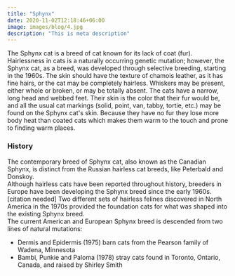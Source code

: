 ```yaml
---
title: "Sphynx"
date: 2020-11-02T12:18:46+06:00
image: images/blog/4.jpg
description: "This is meta description"
---
```

The Sphynx cat is a breed of cat known for its lack of coat (fur). Hairlessness in cats is a naturally occurring genetic mutation; however, the Sphynx cat, as a breed, was developed through selective breeding, starting in the 1960s. The skin should have the texture of chamois leather, as it has fine hairs, or the cat may be completely hairless. Whiskers may be present, either whole or broken, or may be totally absent. The cats have a narrow, long head and webbed feet. Their skin is the color that their fur would be, and all the usual cat markings (solid, point, van, tabby, tortie, etc.) may be found on the Sphynx cat's skin. Because they have no fur they lose more body heat than coated cats which makes them warm to the touch and prone to finding warm places.


### History 
The contemporary breed of Sphynx cat, also known as the Canadian Sphynx, is distinct from the Russian hairless cat breeds, like Peterbald and Donskoy.   
Although hairless cats have been reported throughout history, breeders in Europe have been developing the Sphynx breed since the early 1960s.[citation needed] Two different sets of hairless felines discovered in North America in the 1970s provided the foundation cats for what was shaped into the existing Sphynx breed.   
The current American and European Sphynx breed is descended from two lines of natural mutations:
+ Dermis and Epidermis (1975) barn cats from the Pearson family of Wadena, Minnesota
+ Bambi, Punkie and Paloma (1978) stray cats found in Toronto, Ontario, Canada, and raised by Shirley Smith